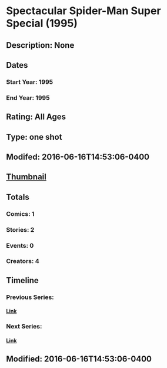 # Spectacular Spider-Man Super Special (1995)
## Description: None
## Dates
### Start Year: 1995
### End Year: 1995
## Rating: All Ages
## Type: one shot
## Modifed: 2016-06-16T14:53:06-0400
## [Thumbnail](http://i.annihil.us/u/prod/marvel/i/mg/1/70/5762f587744a8.jpg)
## Totals
### Comics: 1
### Stories: 2
### Events: 0
### Creators: 4
## Timeline
### Previous Series: 
#### [Link]()
### Next Series: 
#### [Link]()
## Modified: 2016-06-16T14:53:06-0400